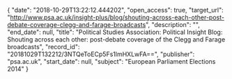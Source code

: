 {
  "date": "2018-10-29T13:22:12.444202", 
  "open_access": true, 
  "target_url": "http://www.psa.ac.uk/insight-plus/blog/shouting-across-each-other-post-debate-coverage-clegg-and-farage-broadcasts", 
  "description": "", 
  "end_date": null, 
  "title": "Political Studies Association: Political Insight Blog: Shouting across each other: post-debate coverage of the Clegg and Farage broadcasts", 
  "record_id": "20181029T132212/3NTQeToECp5Fs1lmHXLwFA==", 
  "publisher": "psa.ac.uk", 
  "start_date": null, 
  "subject": "European Parliament Elections 2014"
}

